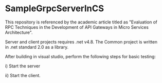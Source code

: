 # SampleGrpcServerInCS
This repository is referenced by the academic article titled as "Evaluation of RPC Techniques in the Development of API Gateways in Micro Services Architecture".

Server and client projects requires .net v4.8. The Common project is written in .net standard 2.0 as a library.

After building in visual studio, perform the following steps for basic testing:

i) Start the server

ii) Start the client. 
